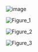 ![image](https://github.com/user-attachments/assets/d4b1a22d-4422-4f5c-aff4-828173acd02c)

![Figure_1](https://github.com/user-attachments/assets/a94825f7-7804-4b25-b848-7297368c87bb)

![Figure_2](https://github.com/user-attachments/assets/4269db14-4c12-47ec-b93a-d5f5be09425e)

![Figure_3](https://github.com/user-attachments/assets/69a7945f-d8f5-41f8-a35c-61279f672736)
